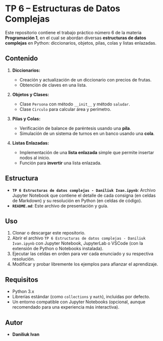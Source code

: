 # TP 6 – Estructuras de Datos Complejas

Este repositorio contiene el trabajo práctico número 6 de la materia **Programación 1**, en el cual se abordan diversas **estructuras de datos complejas** en Python: diccionarios, objetos, pilas, colas y listas enlazadas.

## Contenido

1. **Diccionarios:**
   - Creación y actualización de un diccionario con precios de frutas.
   - Obtención de claves en una lista.
   
2. **Objetos y Clases:**
   - Clase `Persona` con método `__init__` y método `saludar`.
   - Clase `Circulo` para calcular área y perímetro.

3. **Pilas y Colas:**
   - Verificación de balance de paréntesis usando una **pila**.
   - Simulación de un sistema de turnos en un banco usando una **cola**.

4. **Listas Enlazadas:**
   - Implementación de una **lista enlazada** simple que permite insertar nodos al inicio.
   - Función para **invertir** una lista enlazada.

## Estructura

- **`TP 6 Estructuras de datos complejas - Daniliuk Ivan.ipynb`**: Archivo Jupyter Notebook que contiene el detalle de cada consigna (en celdas de Markdown) y su resolución en Python (en celdas de código).  
- **`README.md`**: Este archivo de presentación y guía.

## Uso

1. Clonar o descargar este repositorio.
2. Abrir el archivo `TP 6 Estructuras de datos complejas - Daniliuk Ivan.ipynb` con Jupyter Notebook, JupyterLab o VSCode (con la extensión de Python o Notebooks instalada).
3. Ejecutar las celdas en orden para ver cada enunciado y su respectiva resolución.
4. Modificar y probar libremente los ejemplos para afianzar el aprendizaje.

## Requisitos

- Python 3.x
- Librerías estándar (como `collections` y `math`), incluidas por defecto.
- Un entorno compatible con Jupyter Notebooks (opcional, aunque recomendado para una experiencia más interactiva).

## Autor

- **Daniliuk Ivan**  

